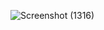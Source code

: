 ![Screenshot (1316)](https://user-images.githubusercontent.com/114280422/201466986-43b70741-f689-4957-b67f-34d91d8070fb.png)
